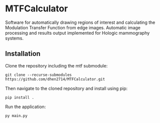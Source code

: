 # MTFCalculator
Software for automatically drawing regions of interest and calculating the Modulation Transfer Function from edge images.
Automatic image processing and results output implemented for Hologic mammography systems.
## Installation
Clone the repository including the mtf submodule:
```
git clone --recurse-submodules https://github.com/dhen2714/MTFCalculator.git
```
Then navigate to the cloned repository and install using pip:
```
pip install .
```
Run the application:
```
py main.py
```
